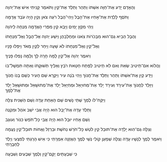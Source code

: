 וְהָאָדָם יָדַע אֶת־חַוָּה אִשְׁתּוֹ
וַתַּהַר וַתֵּלֶד אֶת־קַיִן
וַתֹּאמֶר קָנִיתִי אִישׁ אֶת־יְהוָה

וַתֹּסֶף לָלֶדֶת אֶת־אָחִיו אֶת־הָבֶל
וַיְהִי־הֶבֶל רֹעֵה צֹאן
וְקַיִן הָיָה עֹבֵד אֲדָמָה

וַיְהִי מִקֵּץ יָמִים
וַיָּבֵא קַיִן מִפְּרִי הָאֲדָמָה
מִנְחָה לַיהוָה

וְהֶבֶל הֵבִיא גַם־הוּא 
מִבְּכֹרוֹת צֹאנוֹ וּמֵחֶלְבֵהֶן
וַיִּשַׁע יְהוָה אֶל־הֶבֶל וְאֶל־מִנְחָתוֹ

וְאֶל־קַיִן וְאֶל־מִנְחָתוֹ לֹא שָׁעָה
וַיִּחַר לְקַיִן מְאֹד וַיִּפְּלוּ פָנָיו

וַיֹּאמֶר יְהוָה אֶל־קַיִן
לָמָּה חָרָה לָךְ וְלָמָּה נָפְלוּ פָנֶיךָ

וַהֲלוֹא אִם־תֵּיטִיב שְׂאֵת
וְאִם לֹא תֵיטִיב לַפֶּתַח חַטָּאת רֹבֵץ
וְאֵלֶיךָ תְּשׁוּקָתוֹ וְאַתָּה תִּמְשָׁל־בּוֹ

וַיֵּדַע קַיִן אֶת־אִשְׁתּוֹ
וַתַּהַר וַתֵּלֶד אֶת־חֲנוֹךְ
וַיְהִי בֹּנֶה עִיר
וַיִּקְרָא שֵׁם הָעִיר כְּשֵׁם בְּנוֹ חֲנוֹךְ

וַיִּוָּלֵד לַחֲנוֹךְ אֶת־עִירָד
וְעִירָד יָלַד אֶת־מְחוּיָאֵל
וּמְחִיָּאֵל יָלַד אֶת־מְתוּשָׁאֵל
וּמְתוּשָׁאֵל יָלַד אֶת־לָמֶךְ

וַיִּקַּח־לוֹ לֶמֶךְ שְׁתֵּי נָשִׁים 
שֵׁם הָאַחַת עָדָה 
וְשֵׁם הַשֵּׁנִית צִלָּה

וַתֵּלֶד עָדָה אֶת־יָבָל 
הוּא הָיָה אֲבִי יֹשֵׁב אֹהֶל וּמִקְנֶה

וְשֵׁם אָחִיו יוּבָל 
הוּא הָיָה אֲבִי כָּל־תֹּפֵשׂ כִּנּוֹר וְעוּגָב

וְצִלָּה גַם־הִוא יָלְדָה אֶת־תּוּבַל קַיִן
לֹטֵשׁ כָּל־חֹרֵשׁ נְחֹשֶׁת וּבַרְזֶל 
וַאֲחוֹת תּוּבַל־קַיִן נַעֲמָה

וַיֹּאמֶר לֶמֶךְ לְנָשָׁיו
עָדָה וְצִלָּה שְׁמַעַן קוֹלִי
נְשֵׁי לֶמֶךְ הַאֲזֵנָּה אִמְרָתִי
כִּי אִישׁ הָרַגְתִּי לְפִצְעִי
וְיֶלֶד לְחַבֻּרָתִי

כִּי שִׁבְעָתַיִם יֻקַּם־קָיִן
וְלֶמֶךְ שִׁבְעִים וְשִׁבְעָה
